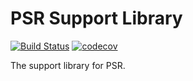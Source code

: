 # PSR Support Library

[![Build Status](https://travis-ci.com/MilesChou/psr.svg?branch=master)](https://travis-ci.com/MilesChou/psr)
[![codecov](https://codecov.io/gh/MilesChou/psr/branch/master/graph/badge.svg)](https://codecov.io/gh/MilesChou/psr)

The support library for PSR.
